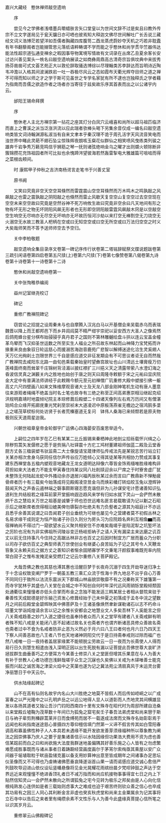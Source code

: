 <!-- { "loadSidebar": true } -->
嘉兴大藏经　憨休禅师敲空遗响


　　序

　　尝见今之学佛者浅嗜墨兵嚼蜡肤言矢口堂皇以为世间文辞不过是矣且曰教外传宗不立文字遂局见于瓮天牖日亦可哂也彼焉知大释迦文佛尽世间解吐广长舌说三藏经文词义浩博茫若望洋如吾儒者胸藏四库腹笥二酉龙蒸虎蔚妙夺天机之巧若非耽蠹有年书翻藜阁者岂能搦管思元落纸语粹畴谓不学而能之乎憨休和尚学贯华竺器伟达能法性超宗道弘通变禅余之暇因事导物寓境写情故有文词录在丛席乙丑夏余客长安过访兴善见案头一帙名曰敲空遗响展读之如商彝周鼎高古清奇宗旨俱坟典中来拔秀扬芬凿凿可式文荟艺苑正大以敦伦辞取骚选博综以尽理翰类苏李辞达而旨明诗近陶韦冲澹以入格其间波澜跌宕一吐一吞极尽风云之态如霞布天衢光辉夺目师之道之禅不可得而知以师之才之学于斯可见虽世之专学名家犹有所不逮也岂独释氏之学者藉为指南而吾儒之欲造作者之场者亦当寄径于兹矣故乐序其首表而出之以公诸宇内云。

　　邰阳王锡命拜撰

　　序

　　憨休老人主北方禅宗第一拈花之座其灯分白凤穴云峨喜和尚所以超马祖匹临济而直上之曹溪之派当泛涨洪流以应此瑞者欤棒头喝下另集余音仅成一编名曰敲空遗响类皆文词诗翰渊源私淑当有自来文聿本乎秦汉理不诡于周孔活字天风流音笑电而浊世界中睹此灵葩不翅石坠尘惊珠辉夜朗咳玉粲花似群仙之相笑喷风曳练类列骏之雄奔千岩争秀万籁竞鸣信乎狮筋之琴一抚则诸弦绝响金乌之曜才出则爝火顿除断非簇锦攒花充饰祖园者所可比拟也余愧蹄涔望彼海若然轰雷掣电大雅雄篇可咀啮而得之菜根齿颊间。

　　时
康熙甲子仲秋之吉济南杨谔言走笔书于兴善丈室

　　原书阙

　　又笑曰究竟非空天空空耳倏然而雷霆震山空空耳倏然而万木鸣木之鸣孰敲之风飙敲之也雷之震孰敲之阴阳敲之也倏然而雷止风歇天复空空山复空空过去空空现在空空未来空空故曰究竟是空然谷神不死万响攸生故曰究竟非空余曰凡天地间有形之物有坏无形之物无坏阴阳风飙无形者也无形即空阴阳敲雷霆风飙敲木窍是以空敲空空生响空无尽响亦无尽空无坏响亦无坏故历恒河沙劫以来打空无棒割空无刀烧空无火溺空无水故三教圣人杷柄在空或曰无知空空或曰空无所空或曰万法归空空之时义大矣哉师笑而不答予送师师空去予空归。

　　关中李柏敬题

　　敲空遗响全集目录序文卷第一碑记序传行状卷第二塔铭辞赋祭文牒说题跋卷第三疏引闲语卷第四启卷第五尺牍(上)卷第六尺牍(下)卷第七像赞卷第八偈卷第九诗卷第十诗卷第十一诗卷第十二诗

　　憨休和尚敲空遗响卷第一

　　关中张恂稚恭编阅

　　益州记室继尧校订

　　碑记

　　重修广教禅院碑记

　　窃尝论之招提之设周秦未与也自摩腾入汉兆白马以开基僧会来吴载赤乌而表瑞魏晋以降上而王都邦邑下而乡井闾阎莫不精严绀宇崇祀以妥安西方大圣人之像焉然后鸽苑蜂台星分棋布始骎骎乎真丹君子之国则不第林雕樾绘盘斗拱以连云宝盖金幢革鸟翚而飞汉抑圣世运数之所至实生人福业之所召故东林起而山神降力宝梵拓而许掾重来良由象驭日轮运慈心而援溺苦海迦音鹿苑广悲智以解缚迷途化洽生灵奚翅人天万亿光绚刹土岂限世界三千自是感应道交非征发期会有不可思议者讵无自而然哉广教禅院去咸阳东北路一由旬邑乘载秦始皇时望彝宫故址也山川清远土壤膏瘦万仞莲峰面终南而耸翠千庄锦树背泾湄以披红襟扩三川挹义天之清露带萦八水澄幻海之昏波信灵真之渊薮关内之胜地也始创于唐之则天曰周隆寺敕额于宋之元祐曰显庆院金大定中有普满法师讲经于此敕赐今额元至元初禅僧广玑重修大殿中塑接引佛一躯高丈六尺四壁画八如来文殊维摩观音诸大士及天龙八部金刚神笔机生动有唐人墨意往来游观者绳绳不绝盖当时名士笔也故寺有三绝之称至正间高弟惠崇相沿继起克绍洪规明嘉靖时地震倾圮院主本琮修葺后殿塑二十四诸天像列左右焉万历间又有僧湛珀鸠合众缘开拓廊庑重光梵刹至崇祯末大道凌迟中原板荡燕雀无檐边之宿鸿鹄多垄上之嗟茂草棂标何处访贤于长者荒榛塞道无复问　钵伟人桑海已来倾颓若是原夫物极则反天道周星迨我。

　　兴朝世祖章皇帝金轮御宇广运佛心四海晏安百废思举适今。

　　上嗣位之四年岁在乙巳有某某二比丘振锡来秦栖神此地剖尘拾砾载怀兴缉之心除秽剪蒿矢发僝修之愿于是赀捐八社铎震十方庀工鸠材董建祖师伽蓝二殿及云堂香厨方丈各三楹装塑韦驮监斋二大士像旋请宝葴律师弘传戒法先是某锐志苦行站立钉关某亦相次舍身乌获同任信尔声传谷应万姓倾心又得其徒某等共相协力赞成其事复建东西禅堂各五楹内塑观音地藏龙王龙女道明达辩像六尊皆金饰焉缅唯胜缘难构非荷担如来大法者力不能支甲寅春住持某议同八社削牍迎余以尸席之于时寮舍虚厂犹未整饰无何陆起龙蛇中外搔动余亦退居兴福丙辰秋某过余而言曰广教鼎新不惮觔疲骨瘁者历十有三载矣今始落成将见殿阁凌空昱金乌而焕彩幡灯转焰皎玉兔以澄辉钟鼓闻天外之声香云遏林端之磬事颇斯寝志愿克谐但非为儿孙谋安宅计愿诸善知识弘道利生共结般若之缘耳前蒙开堂振响遐迩趋风来学有归如水就下灵山一会俨然未散炳千古之慧焰关万世之祖基是诚肇于师也恐世远难名匪言曷载敢请为记以劖之石昭示后之继斯席者庶得相沿媲美俾勿隳裂亦杜绝夫有力负壑者之源其为祖庭计不亦远且悉乎余善其说谓之曰吾闻君子创业垂统为可继也屡见今之营建者莫不初假丛林之名易求缘干成则定为恒产贻诸子孙日久则分为房头习为应院趋名奔利互相鱼▆而高宿禅衲尚不得过门一窥欲望水云义聚共相安住不亦难矣哉嗟乎是陷泥犁之坑堑坏法之厉阶也况有为非实佛祖所诃陵谷变迁杨岐拒衲子之请人天有漏梁主来达磨之讥百丈以前无住持事凡今住持之高踞丛林非古也百丈之后因时制宜方广居而蓄众乃分职以司存子欲仿百丈之典型师表万世使创业有继婆心良苦姑为子记之其号令人天鞭龙笞象又永赖夫后之据方丈之善知识者惭余固陋寡学不文秉笔汗颜叙事难既兜率内院常白寂子之惟布发掩泥亲受燃灯之记云尔重修八关菩萨殿记。

　　大哉吾佛之教也其慈也溥其惠也洽醒巨梦于长夜舟沉溺于四生开劫导迷归净土于十念设权致变阐尸罗于一朝虽五教三乘汇众流于性海十界九地总不出乎自心万善不同同归于致所以法流东震派天下郡城山林庙貌崇敬靡不有之况秦称天下雄籓第一而寺宇犹林乎其盛也八关堂在会城之中不知创自何时年深代远风雨销铄堂殿倾颓固处通衢往来憧憧者亦低头合掌而布金之念独不能发适三韩某居士者相从督院来驻于秦善性天成懿德是好乐输己资发心修葺经始于己未仲夏之初落成于孟冬中浣之望数月之间前后殿堂金碧辉映其中佛菩萨及十王诸圣像焕然聿新谋勒诸石以志不朽命斗垣董文学诣炖煌请余言以记之余惟长安都会之地慧业文人多矣吾林下人奚能言之但八关斋戒趋善之妙门入道之捷径也虽奉持者众而八关之堂罕有建者八关斋戒鲜有明者殊不知八戒是关能闭八恶不起诸过故名关也斋者齐也谓齐断诸恶具修众善故名斋也斋者过中不食为名戒者防非止恶为义然必于月六曰八王曰者何也月六日乃四天王下察人间善恶故也八王者八节也天地诸神阴阳交代于是日持斋奉戒则过除而福广也然八戒唯一日一夜持者盖居家缘累不能顿脱尘劳故云一日一夜而为长斋使人人得而易行日久则慧生相遣由浅入深明正因以出生死脱有漏以证菩提此吾佛世尊大哀旷济拯拔群生曲垂善巧之方便耳方今某善士修崇八关之堂匪但增其乐果意在与人为善大有补于世教人心者功德岂浅鲜哉嗟乎众生之沉寐也久矣佛以关戒为木铎唯善士能克振而兴起之诚苦海之津梁火焰中之芙蕖也遂为记之冀法苑尘清扇真风于末运灵台雾净丽慧日于中天云尔。

　　供水陆缘起碑记

　　山不在高有仙则名故宇内名山大川胜绝之地莫不皆假人而后传如崆峒之以广成富春之以严光隆中之以孔明庐岳之以远公地得人显人以道彰而人杰地灵其间横雄显发以各扬其道者又独让吾沙门钧阳西南四十里有文殊寺在昭代时为周邸所建自沧桑以来堂殿丘墟鞠为茂草数十年间已为狐兔之窟宅矣壬子春吾法弟虎堂和尚来憩于斯日与衲子辈剪荆榛辟蒿莱并日而食缚苑而居不一载遂成法席而文殊寺名始彰彰焉于远闻也和尚指南迷途慈心普摄四方尊仰檀信填门然第一义谛不假言传其如白雪阳春调高和寡虽佛性种子人人本具若未遇缘不能开发欲发善芽须缘福种所以尊象教为阐法之因崇佛事乃庆人之要于是集诸善信示以水陆因缘但功果浩大费用不资为虑也善信某跽前而白之曰和尚欲施大法度我群迷地虽偏隅其好善乐施之心人皆有之勿虑繁难愿成胜事既而与诸从事者日着踌蹰经营画度画尔于茅宵尔索绹亟其乘屋以安广众间器于埏埴取粒于畎亩盈储克蓄以备支用妙算神出意至皆成期年之间诸事办足思坛仪圣像而又不可得也乃虔祷诸佛愿垂哀降遂诣首山果一请而诺感应道交诚心愈倍严列鼓吹导迎进山依仪设坛竖幡悬像将见金光晃耀花雨缤纷晨夕梵呗钟鼓之声达于空界远近来观憧憧不绝进香顶礼者日不减万指而和尚应机接物事事得宜七日之内上下贴然信知灵山一会俨然未散向之所谓狐兔之宅今见转为极乐之邦矣由是人心向化信根纯熟发心连供如是者三载始则虑事大之难成也迫于艰苦终则钦众善之信心也卒成其功易有之因三人同心其利断金言非虚也癸亥秋虎堂和尚来主金粟属余为记其事将立石寺中以告后之来者里有绳缵余素不文性乐与人为善今此盛缘真菩提心信所笔之以识其岁月云。

　　重修翠云山佛殿碑记

